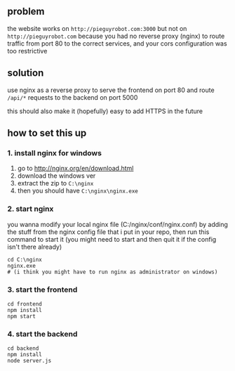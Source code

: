 ## problem

the website works on `http://pieguyrobot.com:3000` but not on `http://pieguyrobot.com` because you had no reverse proxy (nginx) to route traffic from port 80 to the correct services, and your cors configuration was too restrictive

## solution

use nginx as a reverse proxy to serve the frontend on port 80 and route `/api/*` requests to the backend on port 5000

this should also make it (hopefully) easy to add HTTPS in the future

## how to set this up

### 1. install nginx for windows

1. go to http://nginx.org/en/download.html
2. download the windows ver
3. extract the zip to `C:\nginx`
4. then you should have `C:\nginx\nginx.exe`

### 2. start nginx

you wanna modify your local nginx file (C:/nginx/conf/nginx.conf) by adding the stuff from the nginx config file that i put in your repo, then run this command to start it (you might need to start and then quit it if the config isn't there already)

```
cd C:\nginx
nginx.exe
# (i think you might have to run nginx as administrator on windows)
```
   
### 3. start the frontend

```
cd frontend
npm install
npm start
```

### 4. start the backend

```
cd backend
npm install
node server.js
```